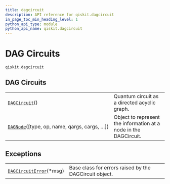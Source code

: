 ```yaml
---
title: dagcircuit
description: API reference for qiskit.dagcircuit
in_page_toc_min_heading_level: 1
python_api_type: module
python_api_name: qiskit.dagcircuit
---
```


<span id="module-qiskit.dagcircuit" />

<span id="qiskit-dagcircuit" />

# DAG Circuits

<span id="module-qiskit.dagcircuit" />

`qiskit.dagcircuit`

## DAG Circuits

|                                                                                                        |                                                                  |
| ------------------------------------------------------------------------------------------------------ | ---------------------------------------------------------------- |
| [`DAGCircuit`](qiskit.dagcircuit.DAGCircuit "qiskit.dagcircuit.DAGCircuit")()                          | Quantum circuit as a directed acyclic graph.                     |
| [`DAGNode`](qiskit.dagcircuit.DAGNode "qiskit.dagcircuit.DAGNode")(\[type, op, name, qargs, cargs, …]) | Object to represent the information at a node in the DAGCircuit. |

## Exceptions

|                                                                                                   |                                                        |
| ------------------------------------------------------------------------------------------------- | ------------------------------------------------------ |
| [`DAGCircuitError`](qiskit.dagcircuit.DAGCircuitError "qiskit.dagcircuit.DAGCircuitError")(\*msg) | Base class for errors raised by the DAGCircuit object. |

